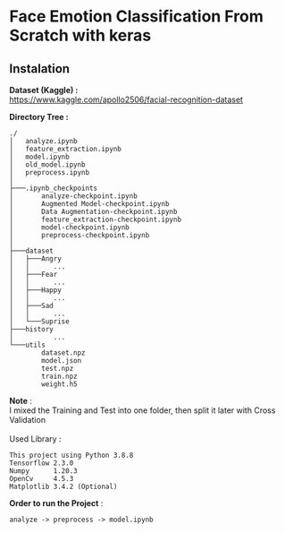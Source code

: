 # Face Emotion Classification From Scratch with keras

## Instalation
**Dataset (Kaggle) :** <br />
https://www.kaggle.com/apollo2506/facial-recognition-dataset <br />

**Directory Tree :** <br />
```
./
│   analyze.ipynb
│   feature_extraction.ipynb
│   model.ipynb
│   old_model.ipynb
│   preprocess.ipynb
│   
├───.ipynb_checkpoints
│       analyze-checkpoint.ipynb
│       Augmented Model-checkpoint.ipynb
│       Data Augmentation-checkpoint.ipynb
│       feature_extraction-checkpoint.ipynb
│       model-checkpoint.ipynb
│       preprocess-checkpoint.ipynb
│       
├───dataset
│   ├───Angry
│   │      ...
│   ├───Fear
│   │      ...
│   ├───Happy
│   │      ...
│   ├───Sad
│   │      ... 
│   └───Suprise
├───history
│          ...
└───utils
        dataset.npz
        model.json
        test.npz
        train.npz
        weight.h5
```
**Note** :  <br />
I mixed the Training and Test into one folder, then split it later with Cross Validation <br />
 <br />
Used Library : <br />

```
This project using Python 3.8.8
Tensorflow 2.3.0 
Numpy      1.20.3 
OpenCv     4.5.3 
Matplotlib 3.4.2 (Optional)
```

**Order to run the Project** : <br />
```
analyze -> preprocess -> model.ipynb
```
